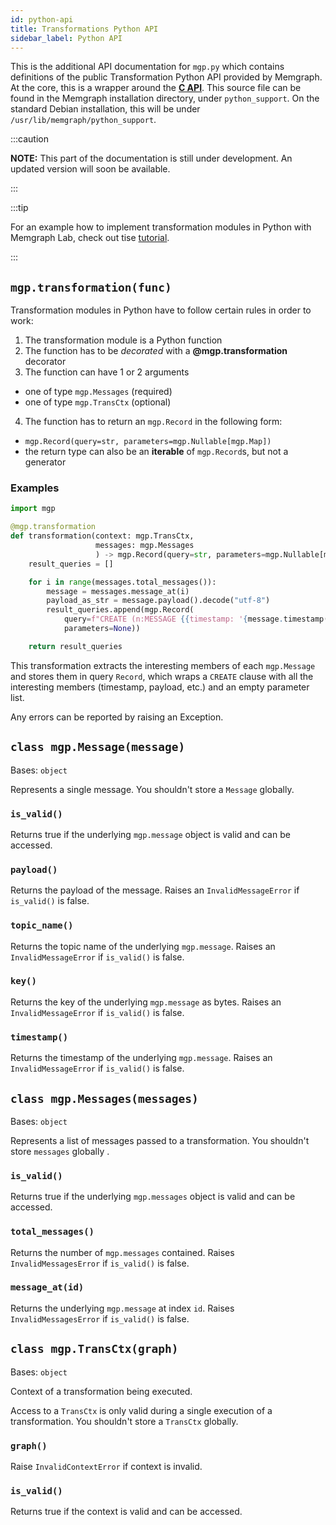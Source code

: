 ```yaml
---
id: python-api
title: Transformations Python API
sidebar_label: Python API
---
```


This is the additional API documentation for `mgp.py`  which contains
definitions of the public Transformation Python API provided by Memgraph. At the
core, this is a wrapper around the **[C API](c-api.md)**. This source file can
be found in the Memgraph installation directory, under `python_support`. On the
standard Debian installation, this will be under
`/usr/lib/memgraph/python_support`.

:::caution 

**NOTE:** This part of the documentation is still under development. An updated
version will soon be available.

:::

:::tip 

For an example how to implement transformation modules in Python with Memgraph Lab, check out
tise [tutorial](/tutorials/graph-stream-processing-with-kafka#create-a-transformation-module).

:::

## `mgp.transformation(func)`
Transformation modules in Python have to follow certain rules in order to work:
1. The transformation module is a Python function
2. The function has to be *decorated* with a **@mgp.transformation** decorator
3. The function can have 1 or 2 arguments
  - one of type `mgp.Messages` (required)
  - one of type `mgp.TransCtx` (optional)
4. The function has to return an `mgp.Record` in the following form:
  - `mgp.Record(query=str, parameters=mgp.Nullable[mgp.Map])`
  - the return type can also be an **iterable** of `mgp.Record`s, but not a
    generator

### Examples
```python
import mgp

@mgp.transformation
def transformation(context: mgp.TransCtx,
                   messages: mgp.Messages
                   ) -> mgp.Record(query=str, parameters=mgp.Nullable[mgp.Map]):
    result_queries = []

    for i in range(messages.total_messages()):
        message = messages.message_at(i)
        payload_as_str = message.payload().decode("utf-8")
        result_queries.append(mgp.Record(
            query=f"CREATE (n:MESSAGE {{timestamp: '{message.timestamp()}', payload: '{payload_as_str}', topic: '{message.topic_name()}'}})",
            parameters=None))

    return result_queries
```
This transformation extracts the interesting members of each `mgp.Message` and
stores them in query `Record`, which wraps a `CREATE` clause with all the
interesting members (timestamp, payload, etc.) and an empty parameter list.

Any errors can be reported by raising an Exception.

## `class mgp.Message(message)`
Bases: `object`

Represents a single message. You shouldn't store a `Message` globally.

### `is_valid()`
Returns true if the underlying `mgp.message` object is valid and can be
accessed.

### `payload()`
Returns the payload of the message. Raises an `InvalidMessageError` if
`is_valid()` is false.

### `topic_name()`
Returns the topic name of the underlying `mgp.message`. Raises an
`InvalidMessageError` if `is_valid()` is false.

### `key()`
Returns the key of the underlying `mgp.message` as bytes. Raises an
`InvalidMessageError` if `is_valid()` is false.

### `timestamp()`
Returns the timestamp of the underlying `mgp.message`. Raises an
`InvalidMessageError` if `is_valid()` is false.

## `class mgp.Messages(messages)`
Bases: `object`

Represents a list of messages passed to a transformation. You shouldn't store
`messages` globally .

### `is_valid()`
Returns true if the underlying `mgp.messages` object is valid and can be
accessed.

### `total_messages()`
Returns the number of `mgp.messages` contained. Raises `InvalidMessagesError` if
`is_valid()` is false.

### `message_at(id)`
Returns the underlying `mgp.message` at index `id`. Raises
`InvalidMessagesError` if `is_valid()` is false.

## `class mgp.TransCtx(graph)`
Bases: `object`

Context of a transformation being executed.

Access to a `TransCtx` is only valid during a single execution of a
transformation. You shouldn't store a `TransCtx` globally.

### `graph()`
Raise `InvalidContextError` if context is invalid.

### `is_valid()`
Returns true if the context is valid and can be accessed.
